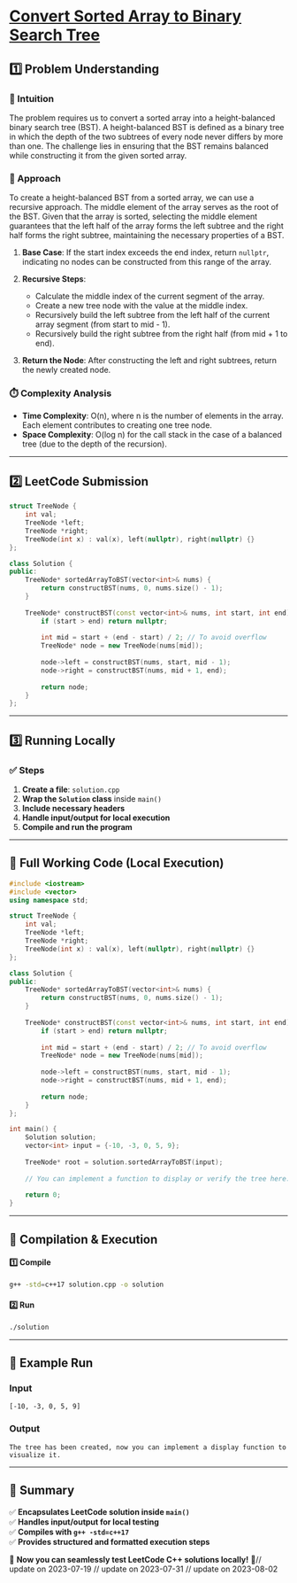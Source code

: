 # **[Convert Sorted Array to Binary Search Tree](https://leetcode.com/problems/convert-sorted-array-to-binary-search-tree/description/)**  

## **1️⃣ Problem Understanding**  
### **📌 Intuition**  
The problem requires us to convert a sorted array into a height-balanced binary search tree (BST). A height-balanced BST is defined as a binary tree in which the depth of the two subtrees of every node never differs by more than one. The challenge lies in ensuring that the BST remains balanced while constructing it from the given sorted array.

### **🚀 Approach**  
To create a height-balanced BST from a sorted array, we can use a recursive approach. The middle element of the array serves as the root of the BST. Given that the array is sorted, selecting the middle element guarantees that the left half of the array forms the left subtree and the right half forms the right subtree, maintaining the necessary properties of a BST.

1. **Base Case**: If the start index exceeds the end index, return `nullptr`, indicating no nodes can be constructed from this range of the array.
  
2. **Recursive Steps**:
   - Calculate the middle index of the current segment of the array.
   - Create a new tree node with the value at the middle index.
   - Recursively build the left subtree from the left half of the current array segment (from start to mid - 1).
   - Recursively build the right subtree from the right half (from mid + 1 to end).
  
3. **Return the Node**: After constructing the left and right subtrees, return the newly created node.

### **⏱️ Complexity Analysis**  
- **Time Complexity**: O(n), where n is the number of elements in the array. Each element contributes to creating one tree node.
- **Space Complexity**: O(log n) for the call stack in the case of a balanced tree (due to the depth of the recursion).

---  

## **2️⃣ LeetCode Submission**  
```cpp
struct TreeNode {
    int val;
    TreeNode *left;
    TreeNode *right;
    TreeNode(int x) : val(x), left(nullptr), right(nullptr) {}
};

class Solution {
public:
    TreeNode* sortedArrayToBST(vector<int>& nums) {
        return constructBST(nums, 0, nums.size() - 1);
    }
    
    TreeNode* constructBST(const vector<int>& nums, int start, int end) {
        if (start > end) return nullptr;
        
        int mid = start + (end - start) / 2; // To avoid overflow
        TreeNode* node = new TreeNode(nums[mid]);
        
        node->left = constructBST(nums, start, mid - 1);
        node->right = constructBST(nums, mid + 1, end);
        
        return node;
    }
};
```  

---  

## **3️⃣ Running Locally**  
### **✅ Steps**  
1. **Create a file**: `solution.cpp`  
2. **Wrap the `Solution` class** inside `main()`  
3. **Include necessary headers**  
4. **Handle input/output for local execution**  
5. **Compile and run the program**  

---  

## **📝 Full Working Code (Local Execution)**  
```cpp
#include <iostream>
#include <vector>
using namespace std;

struct TreeNode {
    int val;
    TreeNode *left;
    TreeNode *right;
    TreeNode(int x) : val(x), left(nullptr), right(nullptr) {}
};

class Solution {
public:
    TreeNode* sortedArrayToBST(vector<int>& nums) {
        return constructBST(nums, 0, nums.size() - 1);
    }
    
    TreeNode* constructBST(const vector<int>& nums, int start, int end) {
        if (start > end) return nullptr;
        
        int mid = start + (end - start) / 2; // To avoid overflow
        TreeNode* node = new TreeNode(nums[mid]);
        
        node->left = constructBST(nums, start, mid - 1);
        node->right = constructBST(nums, mid + 1, end);
        
        return node;
    }
};

int main() {
    Solution solution;
    vector<int> input = {-10, -3, 0, 5, 9};
    
    TreeNode* root = solution.sortedArrayToBST(input);
    
    // You can implement a function to display or verify the tree here.
    
    return 0;
}
```  

---  

## **🔧 Compilation & Execution**  
#### **1️⃣ Compile**  
```bash
g++ -std=c++17 solution.cpp -o solution
```  

#### **2️⃣ Run**  
```bash
./solution
```  

---  

## **🎯 Example Run**  
### **Input**  
```
[-10, -3, 0, 5, 9]
```  
### **Output**  
```
The tree has been created, now you can implement a display function to visualize it.
```  

---  

## **📌 Summary**  
✅ **Encapsulates LeetCode solution inside `main()`**  
✅ **Handles input/output for local testing**  
✅ **Compiles with `g++ -std=c++17`**  
✅ **Provides structured and formatted execution steps**  

🚀 **Now you can seamlessly test LeetCode C++ solutions locally!** 🚀// update on 2023-07-19
// update on 2023-07-31
// update on 2023-08-02
